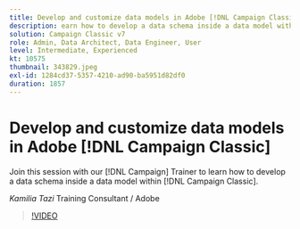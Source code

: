 ```yaml
---
title: Develop and customize data models in Adobe [!DNL Campaign Classic]
description: earn how to develop a data schema inside a data model within [!DNL Campaign Classic]
solution: Campaign Classic v7
role: Admin, Data Architect, Data Engineer, User
level: Intermediate, Experienced
kt: 10575
thumbnail: 343829.jpeg
exl-id: 1284cd37-5357-4210-ad90-ba5951d82df0
duration: 1857
---
```

# Develop and customize data models in Adobe [!DNL Campaign Classic]

Join this session with our [!DNL Campaign] Trainer to learn how to develop a data schema inside a data model within [!DNL Campaign Classic].

*Kamilia Tazi* Training Consultant / Adobe

>[!VIDEO](https://video.tv.adobe.com/v/343829/?quality=12&learn=on)
